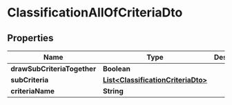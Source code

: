 # ClassificationAllOfCriteriaDto

## Properties

| Name                        | Type                                                                      | Description | Notes      |
| --------------------------- | ------------------------------------------------------------------------- | ----------- | ---------- |
| **drawSubCriteriaTogether** | **Boolean**                                                               |             | [optional] |
| **subCriteria**             | [**List&lt;ClassificationCriteriaDto&gt;**](ClassificationCriteriaDto.md) |             | [optional] |
| **criteriaName**            | **String**                                                                |             | [optional] |
